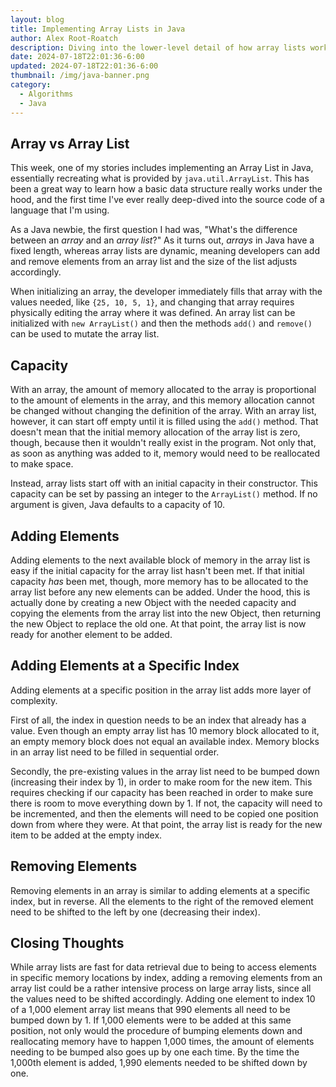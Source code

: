 ```yaml
---
layout: blog
title: Implementing Array Lists in Java
author: Alex Root-Roatch
description: Diving into the lower-level detail of how array lists work.
date: 2024-07-18T22:01:36-6:00
updated: 2024-07-18T22:01:36-6:00
thumbnail: /img/java-banner.png
category: 
  - Algorithms
  - Java
---
```


## Array vs Array List

This week, one of my stories includes implementing an Array List in Java, essentially recreating what is provided by `java.util.ArrayList`. This has been a great way to learn how a basic data structure really works under the hood, and the first time I've ever really deep-dived into the source code of a language that I'm using. 

As a Java newbie, the first question I had was, "What's the difference between an *array* and an *array list*?" As it turns out, *arrays* in Java have a fixed length, whereas array lists are dynamic, meaning developers can add and remove elements from an array list and the size of the list adjusts accordingly. 

When initializing an array, the developer immediately fills that array with the values needed, like `{25, 10, 5, 1}`, and changing that array requires physically editing the array where it was defined. An array list can be initialized with `new ArrayList()` and then the methods `add()` and `remove()` can be used to mutate the array list. 

## Capacity

With an array, the amount of memory allocated to the array is proportional to the amount of elements in the array, and this memory allocation cannot be changed without changing the definition of the array. With an array list, however, it can start off empty until it is filled using the `add()` method. That doesn't mean that the initial memory allocation of the array list is zero, though, because then it wouldn't really exist in the program. Not only that, as soon as anything was added to it, memory would need to be reallocated to make space. 

Instead, array lists start off with an initial capacity in their constructor. This capacity can be set by passing an integer to the `ArrayList()` method. If no argument is given, Java defaults to a capacity of 10. 

## Adding Elements

Adding elements to the next available block of memory in the array list is easy if the initial capacity for the array list hasn't been met. If that initial capacity *has* been met, though, more memory has to be allocated to the array list before any new elements can be added. Under the hood, this is actually done by creating a new Object with the needed capacity and copying the elements from the array list into the new Object, then returning the new Object to replace the old one. At that point, the array list is now ready for another element to be added.

## Adding Elements at a Specific Index

Adding elements at a specific position in the array list adds more layer of complexity. 

First of all, the index in question needs to be an index that already has a value. Even though an empty array list has 10 memory block allocated to it, an empty memory block does not equal an available index. Memory blocks in an array list need to be filled in sequential order.  

Secondly, the pre-existing values in the array list need to be bumped down (increasing their index by 1), in order to make room for the new item. This requires checking if our capacity has been reached in order to make sure there is room to move everything down by 1. If not, the capacity will need to be incremented, and then the elements will need to be copied one position down from where they were. At that point, the array list is ready for the new item to be added at the empty index. 

## Removing Elements

Removing elements in an array is similar to adding elements at a specific index, but in reverse. All the elements to the right of the removed element need to be shifted to the left by one (decreasing their index).

## Closing Thoughts

While array lists are fast for data retrieval due to being to access elements in specific memory locations by index, adding a removing elements from an array list could be a rather intensive process on large array lists, since all the values need to be shifted accordingly. Adding one element to index 10 of a 1,000 element array list means that 990 elements all need to be bumped down by 1. If 1,000 elements were to be added at this same position, not only would the procedure of bumping elements down and reallocating memory have to happen 1,000 times, the amount of elements needing to be bumped also goes up by one each time. By the time the 1,000th element is added, 1,990 elements needed to be shifted down by one. 

